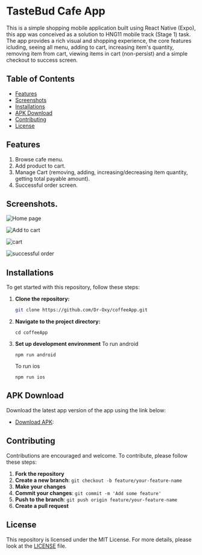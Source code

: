 # TasteBud Cafe App

This is a simple shopping mobile application built using React Native (Expo), this app was conceived as a solution to HNG11 mobile track (Stage 1) task. The app provides a rich visual and shopping experience, the core features icluding, seeing all menu, adding to cart, increasing item's quantity, removing item from cart, viewing items in cart (non-persist) and a simple checkout to success screen.

## Table of Contents

- [Features](#Features)
- [Screenshots](#screenshots)
- [Installations](#installations)
- [APK Download](#apk-download)
- [Contributing](#contributing)
- [License](#license)

## Features

1. Browse cafe menu.
2. Add product to cart.
3. Manage Cart (removing, adding, increasing/decreasing item quantity, getting total payable amount).
4. Successful order screen.

## Screenshots.

![Home page](assets/screenshots/Add-to-Cart.png)

![Add to cart](assets/screenshots/Add-to-Cart.png)

![cart](assets/screenshots/Cart.png)

![successful order](assets/screenshots/Success.png)

## Installations

To get started with this repository, follow these steps:

1. **Clone the repository:**

   ```bash
   git clone https://github.com/Dr-Oxy/coffeeApp.git
   ```

2. **Navigate to the project directory:**

   ```
   cd coffeeApp
   ```

3. **Set up development environment**
   To run android

   ```
   npm run android
   ```

   To run ios

   ```
   npm run ios
   ```

## APK Download

Download the latest app version of the app using the link below:

- [Download APK](https://github.com/expo/expo):

## Contributing

Contributions are encouraged and welcome. To contribute, please follow these steps:

1. **Fork the repository**
2. **Create a new branch**: `git checkout -b feature/your-feature-name`
3. **Make your changes**
4. **Commit your changes**: `git commit -m 'Add some feature'`
5. **Push to the branch**: `git push origin feature/your-feature-name`
6. **Create a pull request**

## License

This repository is licensed under the MIT License. For more details, please look at the [LICENSE](LICENSE) file.
